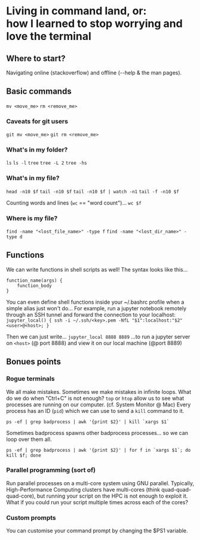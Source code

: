 # Living in command land, or:<br/>how I learned to stop worrying and love the terminal

## Where to start?
Navigating online (stackoverflow) and offline (--help & the man pages).

## Basic commands
`mv <move_me>`
`rm <remove_me>`

### Caveats for git users
`git mv <move_me>`
`git rm <remove_me>`

### What's in my folder?
`ls`
`ls -l`
`tree`
`tree -L 2`
`tree -hs`

### What's in my file?
`head -n10 $f`
`tail -n10 $f`
`tail -n10 $f | watch -n1`
`tail -f -n10 $f`

Counting words and lines (`wc` == "word count")...
`wc $f`

### Where is my file?
`find -name "<lost_file_name>" -type f`
`find -name "<lost_dir_name>" -type d`

## Functions
We can write functions in shell scripts as well!
The syntax looks like this...
```
function_name(args) {
    function_body
}
```

You can even define shell functions inside your ~/.bashrc profile when a simple alias just won't do...
For example, run a jupyter notebook remotely through an SSH tunnel and forward the connection to your localhost:
`jupyter_local() { ssh -i ~/.ssh/<key>.pem -NfL "$1":localhost:"$2" <user>@<host>; }`

Then we can just write...
`jupyter_local 8888 8889`
...to run a jupyter server on `<host>` (@ port 8888) and view it on our local machine (@port 8889)

## Bonues points
### Rogue terminals
We all make mistakes. Sometimes we make mistakes in infinite loops.
What do we do when "Ctrl+C" is not enough?
`top` or `htop` allow us to see what processes are running on our computer. (cf. System Monitor @ Mac)
Every process has an ID (`pid`) which we can use to send a `kill` command to it.

```
ps -ef | grep badprocess | awk '{print $2}' | kill `xargs $1`
```

Sometimes badprocess spawns other badprocess processes... so we can loop over them all.
```
ps -ef | grep badprocess | awk '{print $2}' | for f in `xargs $1`; do kill $f; done
```

### Parallel programming (sort of)
Run parallel processes on a multi-core system using GNU parallel. Typically, High-Performance Computing clusters have multi-cores (think quad-quad-quad-core), but running your script on the HPC is not enough to exploit it. What if you could run your script multiple times across each of the cores?

### Custom prompts
You can customise your command prompt by changing the $PS1 variable.
